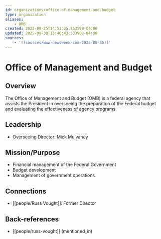 ```yaml
---
id: organizations/office-of-management-and-budget
type: organization
aliases:
    - OMB
created: 2025-08-25T14:51:35.753598-04:00
updated: 2025-08-30T13:46:43.533988-04:00
sources:
    - '[[sources/www-newsweek-com-2025-08-25]]'
---
```


# Office of Management and Budget

## Overview
The Office of Management and Budget (OMB) is a federal agency that assists the President in overseeing the preparation of the Federal budget and evaluating the effectiveness of agency programs.

## Leadership
- Overseeing Director: Mick Mulvaney

## Mission/Purpose
- Financial management of the Federal Government
- Budget development
- Management of government operations

## Connections
- [[people/Russ Vought]]: Former Director

## Back-references
<!-- Auto-maintained by the system -->
- [[people/russ-vought]] (mentioned_in)

